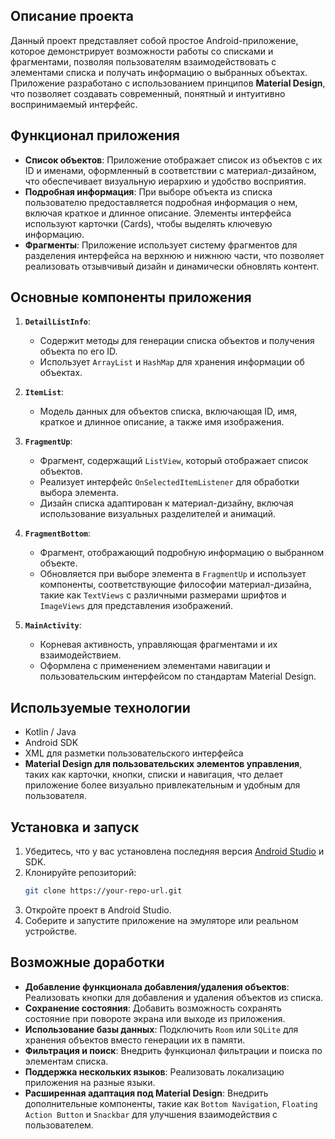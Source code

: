 ## Описание проекта                
Данный проект представляет собой простое Android-приложение, которое демонстрирует возможности работы со списками и фрагментами, позволяя пользователям взаимодействовать с элементами списка и получать информацию о выбранных объектах. Приложение разработано с использованием принципов **Material Design**, что позволяет создавать современный, понятный и интуитивно воспринимаемый интерфейс.         
         
## Функционал приложения               
- **Список объектов**: Приложение отображает список из объектов с их ID и именами, оформленный в соответствии с материал-дизайном, что обеспечивает визуальную иерархию и удобство восприятия.         
- **Подробная информация**: При выборе объекта из списка пользователю предоставляется подробная информация о нем, включая краткое и длинное описание. Элементы интерфейса используют карточки (Cards), чтобы выделять ключевую информацию.         
- **Фрагменты**: Приложение использует систему фрагментов для разделения интерфейса на верхнюю и нижнюю части, что позволяет реализовать отзывчивый дизайн и динамически обновлять контент.         
         
## Основные компоненты приложения                
1. **`DetailListInfo`**:         
   - Содержит методы для генерации списка объектов и получения объекта по его ID.         
   - Использует `ArrayList` и `HashMap` для хранения информации об объектах.         
         
2. **`ItemList`**:                
   - Модель данных для объектов списка, включающая ID, имя, краткое и длинное описание, а также имя изображения.         
         
3. **`FragmentUp`**:               
   - Фрагмент, содержащий `ListView`, который отображает список объектов.         
   - Реализует интерфейс `OnSelectedItemListener` для обработки выбора элемента.         
   - Дизайн списка адаптирован к материал-дизайну, включая использование визуальных разделителей и анимаций.         
         
4. **`FragmentBottom`**:               
   - Фрагмент, отображающий подробную информацию о выбранном объекте.         
   - Обновляется при выборе элемента в `FragmentUp` и использует компоненты, соответствующие философии материал-дизайна, такие как `TextViews` с различными размерами шрифтов и `ImageViews` для представления изображений.         
         
5. **`MainActivity`**:                   
   - Корневая активность, управляющая фрагментами и их взаимодействием.         
   - Оформлена с применением элементами навигации и пользовательским интерфейсом по стандартам Material Design.         
         
## Используемые технологии                  
- Kotlin / Java         
- Android SDK         
- XML для разметки пользовательского интерфейса         
- **Material Design для пользовательских элементов управления**, таких как карточки, кнопки, списки и навигация, что делает приложение более визуально привлекательным и удобным для пользователя.                  
         
## Установка и запуск               
1. Убедитесь, что у вас установлена последняя версия [Android Studio](https://developer.android.com/studio) и SDK.         
2. Клонируйте репозиторий:         
   ```bash         
   git clone https://your-repo-url.git         
   ```         
3. Откройте проект в Android Studio.         
4. Соберите и запустите приложение на эмуляторе или реальном устройстве.         
         
## Возможные доработки                 
- **Добавление функционала добавления/удаления объектов**: Реализовать кнопки для добавления и удаления объектов из списка.                  
- **Сохранение состояния**: Добавить возможность сохранять состояние при повороте экрана или выходе из приложения.                
- **Использование базы данных**: Подключить `Room` или `SQLite` для хранения объектов вместо генерации их в памяти.                   
- **Фильтрация и поиск**: Внедрить функционал фильтрации и поиска по элементам списка.                      
- **Поддержка нескольких языков**: Реализовать локализацию приложения на разные языки.                      
- **Расширенная адаптация под Material Design**: Внедрить дополнительные компоненты, такие как `Bottom Navigation`, `Floating Action Button` и `Snackbar` для улучшения взаимодействия с пользователем.                   
